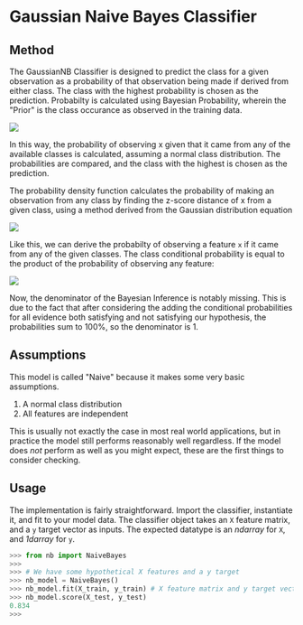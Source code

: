 # Gaussian Naive Bayes Classifier

## Method

The GaussianNB Classifier is designed to predict the class for a given observation as a probability of that observation being made if derived from either class. The class with the highest probability is chosen as the prediction. Probabilty is calculated using Bayesian Probability, wherein the "Prior" is the class occurance as observed in the training data.

<img src="https://latex.codecogs.com/gif.latex?P(A|B)=\frac{P(B|A)%20\times%20P(A)}{P(B)}" />

In this way, the probability of observing x given that it came from any of the available classes is calculated, assuming a normal class distribution. The probabilities are compared, and the class with the highest is chosen as the prediction. 

The probability density function calculates the probability of making an observation from any class by finding the z-score distance of x from a given class, using a method derived from the Gaussian distribution equation

<img src="https://latex.codecogs.com/gif.latex?p(x)=\frac{1}{\sigma\sqrt{2\pi}}e^{-\frac{1}{2}(\frac{x-\mu}{\sigma})^2}" />

Like this, we can derive the probabilty of observing a feature `x` if it came from any of the given classes. The class conditional probability is equal to the product of the probability of observing any feature: 

<img src="https://latex.codecogs.com/gif.latex?P(Y%20|%20X)%20=%20P(x_1%20|%20y)%20\times%20P(x_2%20|%20Y)%20\times...\times%20P(x_n%20|%20Y)%20\times%20P(Y)" />

Now, the denominator of the Bayesian Inference is notably missing. This is due to the fact that after considering the adding the conditional probabilities for all evidence both satisfying and not satisfying our hypothesis, the probabilities sum to 100%, so the denominator is 1.

## Assumptions

This model is called "Naive" because it makes some very basic assumptions.
1. A normal class distribution
2. All features are independent

This is usually not exactly the case in most real world applications, but in practice the model still performs reasonably well regardless. If the model does _not_ perform as well as you might expect, these are the first things to consider checking.

## Usage

The implementation is fairly straightforward. Import the classifier, instantiate it, and fit to your model data. The classifier object takes an `X` feature matrix, and a `y` target vector as inputs. The expected datatype is an _ndarray_ for `X`, and _1darray_ for `y`.

```python
>>> from nb import NaiveBayes
>>> 
>>> # We have some hypothetical X features and a y target
>>> nb_model = NaiveBayes()
>>> nb_model.fit(X_train, y_train) # X feature matrix and y target vector
>>> nb_model.score(X_test, y_test)
0.834
>>>
```
